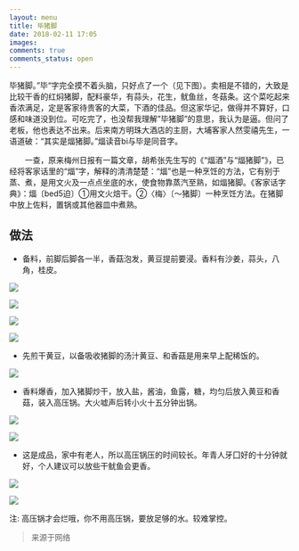 ```yaml
---
layout: menu
title: 毕猪脚
date: 2018-02-11 17:05
images: 
comments: true
comments_status: open
---
```


毕猪脚。”毕“字完全摸不着头脑，只好点了一个（见下图）。卖相是不错的，大致是比较干香的红焖猪脚，配料豪华，有蒜头，花生，鱿鱼丝，冬菇条。这个菜吃起来香浓满足，定是客家待贵客的大菜，下酒的佳品。但这家华记，做得并不算好，口感和味道没到位。可吃完了，也没帮我理解”毕猪脚”的意思，我认为是逼。但问了老板，他也表达不出来。后来南方明珠大酒店的主厨，大埔客家人然雯禧先生，一语道破：“其实是煏猪脚。”煏读音bi与毕是同音字。

　　一查，原来梅州日报有一篇文章，胡希张先生写的《“煏酒”与“煏猪脚”》，已经将客家话里的“煏”字，解释的清清楚楚：“煏”也是一种烹饪的方法，它有别于蒸、煮，是用文火及一点点坐底的水，使食物靠蒸汽至熟，如煏猪脚。《客家话字典》：煏〔bed5迫〕①用文火焙干。②〈梅〉〔～猪脚〕一种烹饪方法。在猪脚中放上佐料，置锅或其他器皿中煮熟。
　　
## 做法

- 备料，前脚后脚各一半，香菇泡发，黄豆提前要浸。香料有沙姜，蒜头，八角，桂皮。

![](/menu/20180211/beiliao_zhujiao.jpeg)

![](/menu/20180211/beiliao_huangdou.jpeg)

![](/menu/20180211/beiliao_xianggu.jpeg)

![](/menu/20180211/beiliao_daliao.jpeg)

- 先煎干黄豆，以备吸收猪脚的汤汁黄豆、和香菇是用来早上配稀饭的。

![](/menu/20180211/jianhuangdou.jpeg)

- 香料爆香，加入猪脚炒干，放入盐，酱油，鱼露，糖，均匀后放入黄豆和香菇，装入高压锅。大火嘘声后转小火十五分钟出锅。

![](/menu/20180211/chaozhujiao.jpeg)

![](/menu/20180211/zhujiaohuangdou.jpeg)

- 这是成品，家中有老人，所以高压锅压的时间较长。年青人牙囗好的十分钟就好，个人建议可以放些干鱿鱼会更香。

![](/menu/20180211/chengpin1.jpeg)

![](/menu/20180211/chengpin2.jpeg)

注: 高压锅才会烂哦，你不用高压锅，要放足够的水。较难掌控。

> 来源于网络